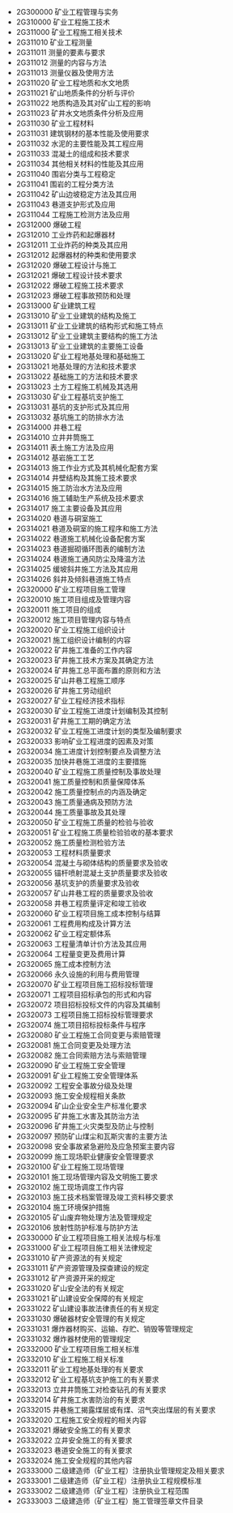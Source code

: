* 2G300000 矿业工程管理与实务
* 2G310000 矿业工程施工技术
* 2G311000 矿业工程施工相关技术
* 2G311010 矿业工程测量
* 2G311011 测量的要素与要求
* 2G311012 测量的内容与方法
* 2G311013 测量仪器及使用方法
* 2G311020 矿业工程地质和水文地质
* 2G311021 矿山地质条件的分析与评价
* 2G311022 地质构造及其对矿山工程的影响
* 2G311023 矿井水文地质条件分析及应用
* 2G311030 矿业工程材料
* 2G311031 建筑钢材的基本性能及使用要求
* 2G311032 水泥的主要性能及其工程应用
* 2G311033 混凝土的组成和技术要求
* 2G311034 其他相关材料的性能及其应用
* 2G311040 围岩分类与工程稳定
* 2G311041 围岩的工程分类方法
* 2G311042 矿山边坡稳定方法及其应用
* 2G311043 巷道支护形式及应用
* 2G311044 工程施工检测方法及应用
* 2G312000 爆破工程
* 2G312010 工业炸药和起爆器材
* 2G312011 工业炸药的种类及其应用
* 2G312012 起爆器材的种类和使用要求
* 2G312020 爆破工程设计与施工
* 2G312021 爆破工程设计技术要求
* 2G312022 爆破工程施工技术要求
* 2G312023 爆破工程事故预防和处理
* 2G313000 矿业建筑工程
* 2G313010 矿业工业建筑的结构及施工
* 2G313011 矿业工业建筑的结构形式和施工特点
* 2G313012 矿业工业建筑主要结构的施工方法
* 2G313013 矿业工业建筑的主要施工设备
* 2G313020 矿业工程地基处理和基础施工
* 2G313021 地基处理的方法和技术要求
* 2G313022 基础施工的方法和技术要求
* 2G313023 土方工程施工机械及其选用
* 2G313030 矿业工程基坑支护施工
* 2G313031 基坑的支护形式及其应用
* 2G313032 基坑施工的防排水方法
* 2G314000 井巷工程
* 2G314010 立井井筒施工
* 2G314011 表土施工方法及应用
* 2G314012 基岩施工工艺
* 2G314013 施工作业方式及其机械化配套方案
* 2G314014 井壁结构及其施工技术要求
* 2G314015 施工防治水方法及应用
* 2G314016 施工辅助生产系统及技术要求
* 2G314017 施工主要设备及其应用
* 2G314020 巷道与硐室施工
* 2G314021 巷道及硐室的施工程序和施工方法
* 2G314022 巷道施工机械化设备配套方案
* 2G314023 巷道掘砌循环图表的编制方法
* 2G314024 巷道施工通风防尘及降温方法
* 2G314025 缓坡斜井施工方法及其应用
* 2G314026 斜井及倾斜巷道施工特点
* 2G320000 矿业工程项目施工管理
* 2G320010 施工项目组成及管理内容
* 2G320011 施工项目的组成
* 2G320012 施工项目管理内容与特点
* 2G320020 矿业工程施工组织设计
* 2G320021 施工组织设计编制的内容
* 2G320022 矿井施工准备的工作内容
* 2G320023 矿井施工技术方案及其确定方法
* 2G320024 矿井施工总平面布置的原则和方法
* 2G320025 矿山井巷工程施工顺序
* 2G320026 矿井施工劳动组织
* 2G320027 矿业工程经济技术指标
* 2G320030 矿业工程施工进度计划编制及其控制
* 2G320031 矿井施工工期的确定方法
* 2G320032 矿业工程施工进度计划的类型及编制要求
* 2G320033 影响矿业工程进度的因素及对策
* 2G320034 施工进度计划控制要点及调整方法
* 2G320035 加快井巷施工进度的主要措施
* 2G320040 矿业工程施工质量控制及事故处理
* 2G320041 施工质量控制和质量保障体系
* 2G320042 施工质量控制点的内涵及确定
* 2G320043 施工质量通病及预防方法
* 2G320044 施工质量事故及其处理
* 2G320050 矿业工程施工质量的检验与验收
* 2G320051 矿业工程施工质量检验验收的基本要求
* 2G320052 施工质量检测检验方法
* 2G320053 工程材料质量要求
* 2G320054 混凝土与砌体结构的质量要求及验收
* 2G320055 锚杆喷射混凝土支护质量要求及验收
* 2G320056 基坑支护的质量要求及验收
* 2G320057 矿山井巷工程的质量要求及验收
* 2G320058 井巷工程质量评定和竣工验收
* 2G320060 矿业工程项目施工成本控制与结算
* 2G320061 工程费用构成及计算方法
* 2G320062 矿业工程定额体系
* 2G320063 工程量清单计价方法及其应用
* 2G320064 工程量变更及费用计算
* 2G320065 施工成本控制方法
* 2G320066 永久设施的利用与费用管理
* 2G320070 矿业工程项目施工招标投标管理
* 2G320071 工程项目招标承包的形式和内容
* 2G320072 项目招标投标文件的内容及其编制
* 2G320073 工程项目施工招标投标管理要求
* 2G320074 施工项目招标投标条件与程序
* 2G320080 矿业工程施工合同变更与索赔管理
* 2G320081 施工合同变更及处理方法
* 2G320082 施工合同索赔方法与索赔管理
* 2G320090 矿业工程施工安全管理
* 2G320091 矿业工程施工安全管理体系
* 2G320092 工程安全事故分级及处理
* 2G320093 施工安全规程相关条款
* 2G320094 矿山企业安全生产标准化要求
* 2G320095 矿井施工水害及其防治方法
* 2G320096 矿井施工火灾类型及防止与控制
* 2G320097 预防矿山煤尘和瓦斯灾害的主要方法
* 2G320098 安全事故紧急避险及应急预案主要内容
* 2G320099 施工现场职业健康安全管理要求
* 2G320100 矿业工程施工现场管理
* 2G320101 施工现场管理内容及文明施工要求
* 2G320102 施工现场调度工作内容
* 2G320103 施工技术档案管理及竣工资料移交要求
* 2G320104 施工环境保护措施
* 2G320105 矿山废弃物处理方法及管理规定
* 2G320106 放射性防护标准与防护方法
* 2G330000 矿业工程项目施工相关法规与标准
* 2G331000 矿业工程项目施工相关法律规定
* 2G331010 矿产资源法的有关规定
* 2G331011 矿产资源管理及探查建设的规定
* 2G331012 矿产资源开采的规定
* 2G331020 矿山安全法的有关规定
* 2G331021 矿山建设安全保障的有关规定
* 2G331022 矿山建设事故法律责任的有关规定
* 2G331030 爆破器材安全管理的有关规定
* 2G331031 爆炸器材购买、运输、存贮、销毁等管理规定
* 2G331032 爆炸器材使用的管理规定
* 2G332000 矿业工程项目施工相关标准
* 2G332010 矿业工程施工相关标准
* 2G332011 矿业工程地基处理的有关要求
* 2G332012 矿业工程基坑支护施工的有关要求
* 2G332013 立井井筒施工对检查钻孔的有关要求
* 2G332014 矿井施工水害防治的有关要求
* 2G332015 井巷施工揭露煤层或有煤、沼气突出煤层的有关要求
* 2G332020 工程施工安全规程的相关内容
* 2G332021 爆破安全施工的有关要求
* 2G332022 立井安全施工的有关要求
* 2G332023 巷道安全施工的有关要求
* 2G332024 施工安全规程的其他内容
* 2G333000 二级建造师（矿业工程）注册执业管理规定及相关要求
* 2G333001 二级建造师（矿业工程）注册执业工程规模标准
* 2G333002 二级建造师（矿业工程）注册执业工程范围
* 2G333003 二级建造师（矿业工程）施工管理签章文件目录